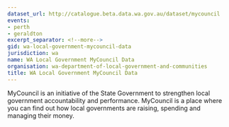 ```yaml
---
dataset_url: http://catalogue.beta.data.wa.gov.au/dataset/mycouncil
events:
- perth
- geraldton
excerpt_separator: <!--more-->
gid: wa-local-government-mycouncil-data
jurisdiction: wa
name: WA Local Government MyCouncil Data
organisation: wa-department-of-local-government-and-communities
title: WA Local Government MyCouncil Data
---
```


MyCouncil is an initiative of the State Government to strengthen local government accountability and performance. MyCouncil is a place where you can find out how local governments are raising, spending and managing their money.